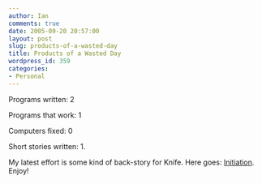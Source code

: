 ```yaml
---
author: Ian
comments: true
date: 2005-09-20 20:57:00
layout: post
slug: products-of-a-wasted-day
title: Products of a Wasted Day
wordpress_id: 359
categories:
- Personal
---
```


Programs written: 2  

Programs that work: 1  

Computers fixed: 0  

Short stories written: 1.  

My latest effort is some kind of back-story for Knife.  Here goes: <a href="/fiction/initiation">Initiation</a>.  Enjoy!  


